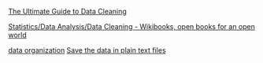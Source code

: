 
[The Ultimate Guide to Data Cleaning](https://towardsdatascience.com/the-ultimate-guide-to-data-cleaning-3969843991d4)

[Statistics/Data Analysis/Data Cleaning - Wikibooks, open books for an open world](https://en.wikibooks.org/wiki/Statistics/Data_Analysis/Data_Cleaning)

[data organization](https://kbroman.org/dataorg/)
[Save the data in plain text files](https://kbroman.org/dataorg/pages/csv_files.html)
